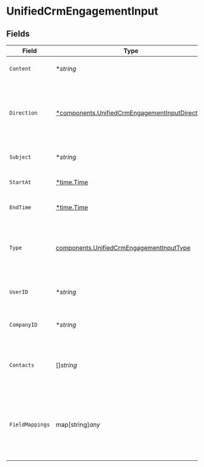 # UnifiedCrmEngagementInput


## Fields

| Field                                                                                                           | Type                                                                                                            | Required                                                                                                        | Description                                                                                                     | Example                                                                                                         |
| --------------------------------------------------------------------------------------------------------------- | --------------------------------------------------------------------------------------------------------------- | --------------------------------------------------------------------------------------------------------------- | --------------------------------------------------------------------------------------------------------------- | --------------------------------------------------------------------------------------------------------------- |
| `Content`                                                                                                       | **string*                                                                                                       | :heavy_minus_sign:                                                                                              | The content of the engagement                                                                                   | Meeting call with CTO                                                                                           |
| `Direction`                                                                                                     | [*components.UnifiedCrmEngagementInputDirection](../../models/components/unifiedcrmengagementinputdirection.md) | :heavy_minus_sign:                                                                                              | The direction of the engagement. Authorized values are INBOUND or OUTBOUND                                      | INBOUND                                                                                                         |
| `Subject`                                                                                                       | **string*                                                                                                       | :heavy_minus_sign:                                                                                              | The subject of the engagement                                                                                   | Technical features planning                                                                                     |
| `StartAt`                                                                                                       | [*time.Time](https://pkg.go.dev/time#Time)                                                                      | :heavy_minus_sign:                                                                                              | The start time of the engagement                                                                                | 2024-10-01T12:00:00Z                                                                                            |
| `EndTime`                                                                                                       | [*time.Time](https://pkg.go.dev/time#Time)                                                                      | :heavy_minus_sign:                                                                                              | The end time of the engagement                                                                                  | 2024-10-01T22:00:00Z                                                                                            |
| `Type`                                                                                                          | [components.UnifiedCrmEngagementInputType](../../models/components/unifiedcrmengagementinputtype.md)            | :heavy_check_mark:                                                                                              | The type of the engagement. Authorized values are EMAIL, CALL or MEETING                                        | MEETING                                                                                                         |
| `UserID`                                                                                                        | **string*                                                                                                       | :heavy_minus_sign:                                                                                              | The UUID of the user tied to the engagement                                                                     | 801f9ede-c698-4e66-a7fc-48d19eebaa4f                                                                            |
| `CompanyID`                                                                                                     | **string*                                                                                                       | :heavy_minus_sign:                                                                                              | The UUID of the company tied to the engagement                                                                  | 801f9ede-c698-4e66-a7fc-48d19eebaa4f                                                                            |
| `Contacts`                                                                                                      | []*string*                                                                                                      | :heavy_minus_sign:                                                                                              | The UUIDs of contacts tied to the engagement object                                                             | [<br/>"801f9ede-c698-4e66-a7fc-48d19eebaa4f"<br/>]                                                              |
| `FieldMappings`                                                                                                 | map[string]*any*                                                                                                | :heavy_minus_sign:                                                                                              | The custom field mappings of the engagement between the remote 3rd party & Panora                               | {<br/>"fav_dish": "broccoli",<br/>"fav_color": "red"<br/>}                                                      |